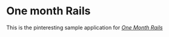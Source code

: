 # One month Rails

This is the pinteresting sample application for 
[*One Month Rails*](http://onemonthrails.com)


